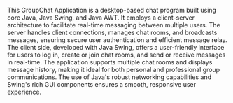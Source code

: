 This GroupChat Application is a desktop-based chat program built using core Java, Java Swing, and Java AWT. It employs a client-server architecture to facilitate real-time messaging between multiple users. The server handles client connections, manages chat rooms, and broadcasts messages, ensuring secure user authentication and efficient message relay. The client side, developed with Java Swing, offers a user-friendly interface for users to log in, create or join chat rooms, and send or receive messages in real-time. The application supports multiple chat rooms and displays message history, making it ideal for both personal and professional group communications. The use of Java's robust networking capabilities and Swing's rich GUI components ensures a smooth, responsive user experience.






